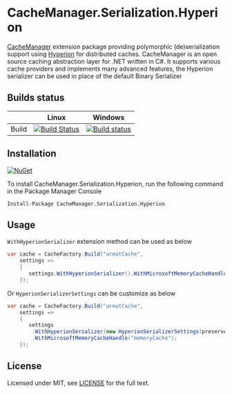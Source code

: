 # CacheManager.Serialization.Hyperion
[CacheManager](https://github.com/MichaCo/CacheManager) extension package providing polymorphic (de)serialization support using [Hyperion](https://github.com/akkadotnet/Hyperion) for distributed caches. CacheManager is an open source caching abstraction layer for .NET written in C#. It supports various cache providers and implements many advanced features, the Hyperion serializer can be used in place of the default Binary Serializer

## Builds status
|       | Linux | Windows |
|-------|-------|----------|
| Build | [![Build Status](https://travis-ci.org/armutcom/CacheManager.Serialization.Hyperion.svg?branch=master)](https://travis-ci.org/armutcom/CacheManager.Serialization.Hyperion)      | [![Build status](https://ci.appveyor.com/api/projects/status/o6ni2cs82at7t1e5/branch/master?svg=true)](https://ci.appveyor.com/project/Blind-Striker/cachemanager-serialization-hyperion/branch/master)

## Installation
[![NuGet](https://img.shields.io/nuget/v/CacheManager.Serialization.Hyperion.svg)](https://www.nuget.org/packages/CacheManager.Serialization.Hyperion)

To install CacheManager.Serialization.Hyperion, run the following command in the Package Manager Console

```
Install-Package CacheManager.Serialization.Hyperion
```

## Usage

`WithHyperionSerializer` extension method can be used as below

```csharp
var cache = CacheFactory.Build("armutCache",
    settings =>
    {
       settings.WithHyperionSerializer().WithMicrosoftMemoryCacheHandle("memoryCache");
    });
```

Or `HyperionSerializerSettings` can be customize as below

```csharp
var cache = CacheFactory.Build("armutCache",
    settings =>
    {
       settings
        .WithHyperionSerializer(new HyperionSerializerSettings(preserveObjectReferences:true, versionTolerance:true, ignoreISerializable:true))
        .WithMicrosoftMemoryCacheHandle("memoryCache");
    });
```

## License
Licensed under MIT, see [LICENSE](LICENSE) for the full text.
